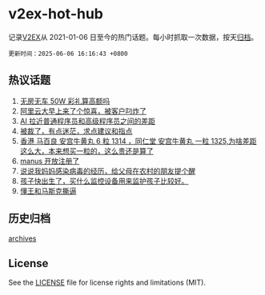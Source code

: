 # v2ex-hot-hub

 记录[V2EX](https://www.v2ex.com/)从 2021-01-06 日至今的热门话题。每小时抓取一次数据，按天[归档](archives)。

`更新时间：2025-06-06 16:16:43 +0800`

## 热议话题

1. [无房无车 50W 彩礼算高额吗](https://www.v2ex.com/t/1136691)
1. [阿里云大早上来了个惊喜，被客户叼炸了](https://www.v2ex.com/t/1136705)
1. [AI 拉近普通程序员和高级程序员之间的差距](https://www.v2ex.com/t/1136729)
1. [被裁了，有点迷茫，求点建议和指点](https://www.v2ex.com/t/1136653)
1. [香港 马百良 安宫牛黄丸 6 粒 1314 ，同仁堂 安宫牛黄丸 一粒 1325,为啥差距这么大，本来想买一粒的，这么贵还是算了](https://www.v2ex.com/t/1136742)
1. [manus 开放注册了](https://www.v2ex.com/t/1136784)
1. [说说我妈妈感染病毒的经历，给父母在农村的朋友提个醒](https://www.v2ex.com/t/1136707)
1. [孩子快出生了，买什么监控设备用来监护孩子比较好。](https://www.v2ex.com/t/1136711)
1. [懂王和马斯克撕逼](https://www.v2ex.com/t/1136744)

## 历史归档

[archives](archives)

## License

See the [LICENSE](LICENSE) file for license rights and limitations (MIT).
